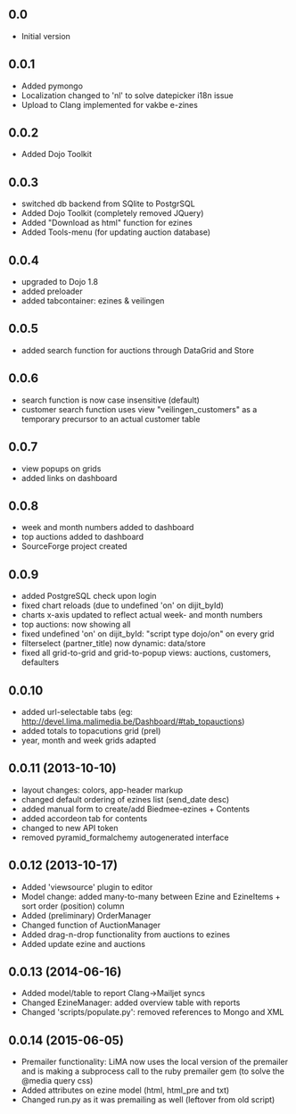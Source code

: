 0.0
---

- Initial version

0.0.1
-----

- Added pymongo
- Localization changed to 'nl' to solve datepicker i18n issue
- Upload to Clang implemented for vakbe e-zines

0.0.2
-----

- Added Dojo Toolkit

0.0.3
-----

- switched db backend from SQlite to PostgrSQL
- Added Dojo Toolkit (completely removed JQuery)
- Added "Download as html" function for ezines
- Added Tools-menu (for updating auction database)

0.0.4
-----

- upgraded to Dojo 1.8
- added preloader
- added tabcontainer: ezines & veilingen

0.0.5
-----

- added search function for auctions through DataGrid and Store

0.0.6
-----

- search function is now case insensitive (default)
- customer search function uses view "veilingen_customers" as a temporary
  precursor to an actual customer table

0.0.7
-----

- view popups on grids
- added links on dashboard

0.0.8
-----
- week and month numbers added to dashboard
- top auctions added to dashboard
- SourceForge project created

0.0.9
-----
- added PostgreSQL check upon login
- fixed chart reloads (due to undefined 'on' on dijit_byId)
- charts x-axis updated to reflect actual week- and month numbers
- top auctions: now showing all
- fixed undefined 'on' on dijit_byId: "script type dojo/on" on every grid
- filterselect (partner_title) now dynamic: data/store
- fixed all grid-to-grid and grid-to-popup views: auctions, customers, defaulters

0.0.10
------
- added url-selectable tabs (eg: http://devel.lima.malimedia.be/Dashboard/#tab_topauctions)
- added totals to topacutions grid (prel)
- year, month and week grids adapted

0.0.11 (2013-10-10)
------
- layout changes: colors, app-header markup
- changed default ordering of ezines list (send_date desc)
- added manual form to create/add Biedmee-ezines + Contents
- added accordeon tab for contents
- changed to new API token
- removed pyramid_formalchemy autogenerated interface

0.0.12 (2013-10-17)
------
- Added 'viewsource' plugin to editor
- Model change: added many-to-many between Ezine and EzineItems + sort order (position) column
- Added (preliminary) OrderManager
- Changed function of AuctionManager
- Added drag-n-drop functionality from auctions to ezines
- Added update ezine and auctions

0.0.13 (2014-06-16)
------
- Added model/table to report Clang->Mailjet syncs
- Changed EzineManager: added overview table with reports
- Changed 'scripts/populate.py': removed references to Mongo and XML

0.0.14 (2015-06-05)
------

- Premailer functionality: LiMA now uses the local version of the premailer and
  is making a subprocess call to the ruby premailer gem (to solve the @media
  query css)
- Added attributes on ezine model (html, html_pre and txt)
- Changed run.py as it was premailing as well (leftover from old script)
